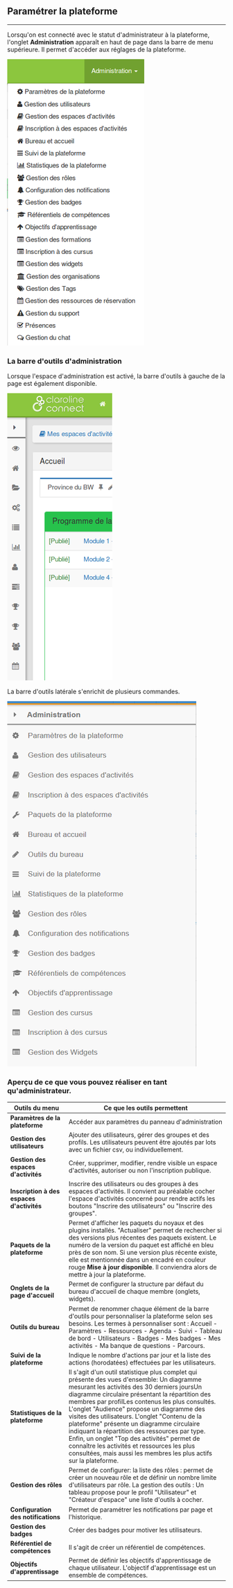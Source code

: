 
## Paramétrer la plateforme

---

Lorsqu'on est connecté avec le statut d'administrateur à la plateforme, l'onglet **Administration** apparaît en haut de page dans la barre de menu supérieure. Il permet d'accéder aux réglages de la plateforme.

![](images/menu_admin.png)
### La barre d'outils d'administration

Lorsque l'espace d'administration est activé, la barre d'outils à gauche de la page est également disponible.

![](images/barre_outils_g.png)

La barre d'outils latérale s'enrichit de plusieurs commandes.

![](images/barre_g_admin.png)

### Aperçu de ce que vous pouvez réaliser en tant qu'administrateur.

| Outils du menu | Ce que les outils permettent |
| -- | -- |
| **Paramètres de la plateforme** | Accéder aux paramètres du panneau d'administration |
| **Gestion des utilisateurs** | Ajouter des utilisateurs, gérer des groupes et des profils. Les utilisateurs peuvent être ajoutés par lots avec un fichier csv, ou individuellement. |
| **Gestion des espaces d'activités** | Créer, supprimer, modifier, rendre visible un espace d'activités, autoriser ou non l'inscription publique. |
| **Inscription à des espaces d'activités** | Inscrire des utilisateurs ou des groupes à des espaces d'activités. Il convient au préalable cocher l'espace d'activités concerné pour rendre actifs les boutons "Inscrire des utilisateurs" ou "Inscrire des groupes". |
| **Paquets de la plateforme** | Permet d'afficher les paquets du noyaux et des plugins installés. "Actualiser" permet de rechercher si des versions plus récentes des paquets existent. Le numéro de la version du paquet est affiché en bleu près de son nom. Si une version plus récente existe, elle est mentionnée dans un encadré en couleur rouge **Mise à jour disponible**. Il conviendra alors de mettre à jour la plateforme. |
| **Onglets de la page d'accueil** | Permet de configurer la structure par défaut du bureau d'accueil de chaque membre (onglets, widgets). |
| **Outils du bureau** | Permet de renommer chaque élément de la barre d'outils pour personnaliser la plateforme selon ses besoins. Les termes à personnaliser sont : Accueil - Paramètres - Ressources - Agenda - Suivi - Tableau de bord - Utilisateurs - Badges - Mes badges - Mes activités - Ma banque de questions - Parcours. |
| **Suivi de la plateforme** | Indique le nombre d'actions par jour et la liste des actions (horodatées) effectuées par les utilisateurs. |
| **Statistiques de la plateforme** | Il s'agit d'un outil statistique plus complet qui présente des vues d'ensemble: Un diagramme mesurant les activités des 30 derniers joursUn diagramme circulaire présentant la répartition des membres par profilLes contenus les plus consultés. L'onglet "Audience" propose un diagramme des visites des utilisateurs. L'onglet "Contenu de la plateforme" présente un diagramme circulaire indiquant la répartition des ressources par type. Enfin, un onglet "Top des activités" permet de connaître les activités et ressources les plus consultées, mais aussi les membres les plus actifs sur la plateforme.|
| **Gestion des rôles** | Permet de configurer: la liste des rôles : permet de créer un nouveau rôle et de définir un nombre limite d'utilisateurs par rôle. La gestion des outils : Un tableau propose pour le profil "Utilisateur" et "Créateur d'espace" une liste d'outils à cocher. |
| **Configuration des notifications** | Permet de paramétrer les notifications par page et l'historique. |
| **Gestion des badges** | Créer des badges pour motiver les utilisateurs. |
| **Référentiel de compétences** | Il s'agit de créer un référentiel de compétences. |
| **Objectifs d'apprentissage** | Permet de définir les objectifs d'apprentissage de chaque utilisateur. L'objectif d'apprentissage est un ensemble de compétences. |


 	

 	
 	
 	
 	
